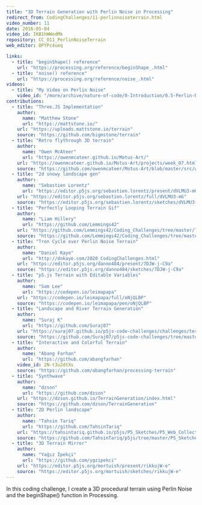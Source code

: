 ```yaml
---
title: "3D Terrain Generation with Perlin Noise in Processing"
redirect_from: CodingChallenges/11-perlinnoiseterrain.html
video_number: 11
date: 2016-05-04
video_id: IKB1hWWedMk
repository: CC_011_PerlinNoiseTerrain
web_editor: OPYPc4ueq

links:
  - title: "beginShape() reference"
    url: "https://processing.org/reference/beginShape_.html"
  - title: "noise() reference"
    url: "https://processing.org/reference/noise_.html"
videos:
  - title: "My Video on Perlin Noise"
    video_id: "/more/archive/nature-of-code/0-Introduction/0.5-Perlin-Noise"
contributions:
  - title: "Three.JS Implementation"
    author:
      name: "Matthew Stone"
      url: "https://mattstone.io/"
    url: "https://uploads.mattstone.io/terrain"
    source: "https://github.com/bigmstone/terrain"
  - title: "Retro flythrough 3D terrain"
    author:
      name: "Owen McAteer"
      url: "https://owenmcateer.github.io/Motus-Art/"
    url: "https://owenmcateer.github.io/Motus-Art/projects/week_07.html"
    source: "https://github.com/owenmcateer/Motus-Art/blob/master/src/week_07/main.js"
  - title: "2d snowy landscape gen"
    author:
      name: "Sebastien Lorentz"
      url: "https://editor.p5js.org/sebastien.lorentz/present/dVLMU3-mG"
    url: "https://editor.p5js.org/sebastien.lorentz/full/dVLMU3-mG"
    source: "https://editor.p5js.org/sebastien.lorentz/sketches/dVLMU3-mG"
  - title: "Perfectly Looping Terrain Gif"
    author:
      name: "Liam Hillery"
      url: "https://github.com/Lemmings42"
    url: "https://github.com/Lemmings42/Coding_Challenges/tree/master/Terrain_Generation/Terrain_Loop_Lo-Res.gif"
    source: "https://github.com/Lemmings42/Coding_Challenges/tree/master/Terrain_Generation"
  - title: "Tron Cycle over Perlin Noise Terrain"
    author:
      name: "Daniel Kaye"
      url: "http://dnkaye.com/2020_CodingChallenges.html"
    url: "https://editor.p5js.org/danno484/present/7DJW-j-C9a"
    source: "https://editor.p5js.org/danno484/sketches/7DJW-j-C9a"
  - title: "p5.js Terrain with Editable Variables"
    author:
      name: "Sam Lee"
      url: "https://codepen.io/leimapapa"
    url: "https://codepen.io/leimapapa/full/oNjQLBP"
    source: "https://codepen.io/leimapapa/pen/oNjQLBP"
  - title: "Landscape and River Terrain Generation"
    author:
      name: "Suraj K"
      url: "https://github.com/Suraj07"
    url: "https://suraj07.github.io/p5js-code-challenges/challenges/terrain-generation/"
    source: "https://github.com/Suraj07/p5js-code-challenges/tree/master/challenges/terrain-generation"
  - title: "Interactive and Colorful Terrain"
    author:
      name: "Abang Farhan"
      url: "https://github.com/abangfarhan"
    video_id: 2N-t3u2dtXs
    source: "https://github.com/abangfarhan/processing-terrain"
  - title: "Synthwave"
    author:
      name: "dzson"
      url: "https://github.com/dzson"
    url: "https://dzson.github.io/TerrainGeneration/index.html"
    source: "https://github.com/dzson/TerrainGeneration"
  - title: "2D Perlin landscape"
    author:
      name: "Tahsin Tariq"
      url: "https://github.com/TahsinTariq"
    url: "https://tahsintariq.github.io/p5js/P5_Sketches/P5_Web_Collection/perlin_basic/"
    source: "https://github.com/TahsinTariq/p5js/tree/master/P5_Sketches/P5_Web_Collection/perlin_basic"
  - title: "3D Terrain Mirror"
    author:
      name: "Yağız İpekçi"
      url: "https://github.com/ygzipekci"
    url: "https://editor.p5js.org/mortuish/present/rikkujW-e"
    source: "https://editor.p5js.org/mortuish/sketches/rikkujW-e"
---
```

In this coding challenge, I create a 3D procedural terrain using Perlin Noise and the beginShape() function in Processing.
